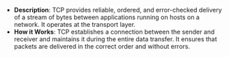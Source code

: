 - **Description**: TCP provides reliable, ordered, and error-checked delivery of a stream of bytes between applications running on hosts on a network. It operates at the transport layer.
- **How it Works**: TCP establishes a connection between the sender and receiver and maintains it during the entire data transfer. It ensures that packets are delivered in the correct order and without errors.
